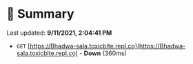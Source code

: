# 📖 Summary
Last updated: **9/11/2021, 2:04:41 PM**

- `GET` [https://Bhadwa-sala.toxicblte.repl.co](https://Bhadwa-sala.toxicblte.repl.co) - **Down** (360ms)
